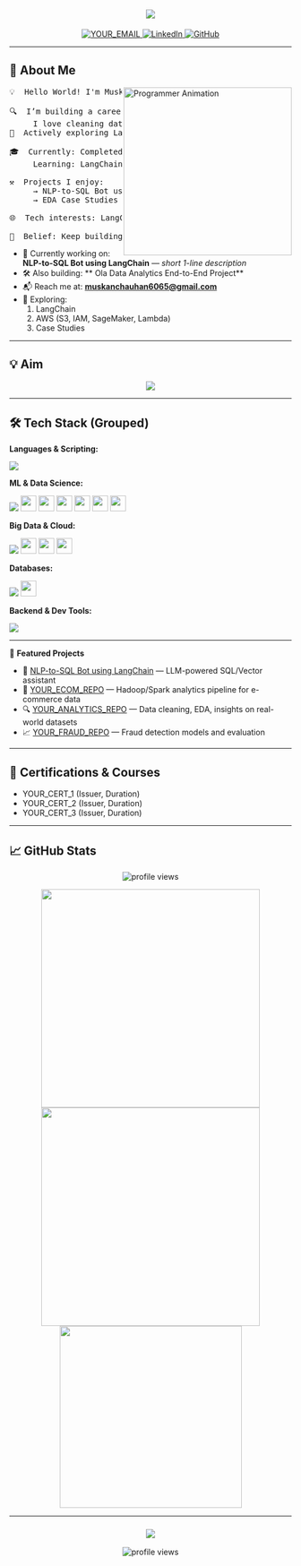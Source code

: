 <h1 align="center">
  <img src="https://readme-typing-svg.herokuapp.com/?font=Fira+Code&size=32&pause=1000&center=true&vCenter=true&width=700&lines=Hi+there!+I'm+YOUR_NAME+%F0%9F%91%8B;AI+%2F+ML+Developer;LLM+%26+LangChain+Enthusiast;Data+Engineer+in+Progress"/>
</h1>

<p align="center">
  <a href="mailto:muskachauhan6065@gmail.com">
    <img src="https://img.shields.io/badge/Gmail-DB4437?style=for-the-badge&logo=gmail&logoColor=white" alt="YOUR_EMAIL" />
  </a>
  <a href="https://www.linkedin.com/in/muskanchauhan6065" target="_blank">
    <img src="https://img.shields.io/badge/LinkedIn-0A66C2?style=for-the-badge&logo=linkedin&logoColor=white" alt="LinkedIn" />
  </a>
  <a href="https://github.com/muskanchauhan1" target="_blank">
    <img src="https://img.shields.io/badge/GitHub-24292E?style=for-the-badge&logo=github&logoColor=white" alt="GitHub" />
  </a>
</p>

---

<h2>🚀 About Me</h2>

<img align="right" alt="Programmer Animation" width="300" src="https://media.giphy.com/media/qgQUggAC3Pfv687qPC/giphy.gif">

<pre>
💡  Hello World! I'm Muskan Chauhan

🔍  I’m building a career in the Data/AI domain.
     I love cleaning data and training ML models to solve real problems.
🔗  Actively exploring LangChain-based AI assistants and end-to-end data pipelines on cloud.

🎓  Currently: Completed PG in Big Data Analystics. (e.g., BTech CSE | Graduate | Working Professional)
     Learning: LangChain • LLMs • Big Data tools 

⚒️  Projects I enjoy:
     → NLP-to-SQL Bot using LangChain   → Personal Financial Advisor System
     → EDA Case Studies   → Ola Data Analytics End-to-End Project

🌐  Tech interests: LangChain · LLMs · SQL · Spark · Pandas · Streamlit · Flask

🧠  Belief: Keep building, keep breaking, and always keep learning.
</pre>

- 🔭 Currently working on: **NLP-to-SQL Bot using LangChain** — *short 1-line description*
- 🛠️ Also building: ** Ola Data Analytics End-to-End Project**
- 📬 Reach me at: **muskanchauhan6065@gmail.com**
- 🌱 Exploring:
  1. LangChain
  2. AWS (S3, IAM, SageMaker, Lambda)
  3. Case Studies

---

<h2>💡 Aim</h2>

<p align="center">
  <img src="https://readme-typing-svg.herokuapp.com/?font=Fira+Code&size=24&pause=2000&center=true&vCenter=true&width=800&lines=Learning+never+stops.;LLMs+for+real+impact.;Code.+Train.+Ship.+Repeat.;Big+Data.+Smart+Decisions."/>
</p>

---

<h2>🛠️ Tech Stack (Grouped)</h2>

**Languages & Scripting:**
<div>
  <img src="https://skillicons.dev/icons?i=python,java,html,css,javascript"/>
</div>

**ML & Data Science:**
<div>
  <img src="https://skillicons.dev/icons?i=jupyter"/>
  <img src="https://img.shields.io/badge/Pandas-150458?style=for-the-badge&logo=pandas&logoColor=white" height="28"/>
  <img src="https://img.shields.io/badge/Numpy-013243?style=for-the-badge&logo=numpy&logoColor=white" height="28"/>
  <img src="https://img.shields.io/badge/Scikit--Learn-F7931E?style=for-the-badge&logo=scikitlearn&logoColor=white" height="28"/>
  <img src="https://img.shields.io/badge/Matplotlib-11557c?style=for-the-badge&logo=matplotlib&logoColor=white" height="28"/>
  <img src="https://img.shields.io/badge/TensorFlow-FF6F00?style=for-the-badge&logo=tensorflow&logoColor=white" height="28"/>
  <img src="https://img.shields.io/badge/PyTorch-EE4C2C?style=for-the-badge&logo=pytorch&logoColor=white" height="28"/>
</div>

**Big Data & Cloud:**
<div>
  <img src="https://skillicons.dev/icons?i=aws,docker"/>
  <img src="https://img.shields.io/badge/Apache%20Spark-FDEE21?style=for-the-badge&logo=apachespark&logoColor=black" height="28"/>
  <img src="https://img.shields.io/badge/HDFS-FFA500?style=for-the-badge&logo=apache&logoColor=white" height="28"/>
  <img src="https://img.shields.io/badge/Hive-FFDC00?style=for-the-badge&logo=apachehive&logoColor=black" height="28"/>
</div>

**Databases:**
<div>
  <img src="https://skillicons.dev/icons?i=mysql,mongodb,sqlite"/>
  <img src="https://img.shields.io/badge/Cassandra-1287B1?style=for-the-badge&logo=apachecassandra&logoColor=white" height="28"/>
</div>

**Backend & Dev Tools:**
<div>
  <img src="https://skillicons.dev/icons?i=flask,fastapi,git,github,vscode,postman,linux"/>
</div>

---

📂 **Featured Projects**

<!-- Replace with your own repos and one-liners -->
- 💬 [ NLP-to-SQL Bot using LangChain]([YOUR_SQL_CHATBOT_LINK](https://github.com/muskanchauhan1/NLP-to-SQL-Bot-using-LangChain)) — LLM-powered SQL/Vector assistant  
- 🛒 [YOUR_ECOM_REPO](YOUR_ECOM_LINK) — Hadoop/Spark analytics pipeline for e-commerce data  
- 🔍 [YOUR_ANALYTICS_REPO](YOUR_ANALYTICS_LINK) — Data cleaning, EDA, insights on real-world datasets  
- 📈 [YOUR_FRAUD_REPO](YOUR_FRAUD_LINK) — Fraud detection models and evaluation  

---

<h2>📜 Certifications & Courses</h2>

- YOUR_CERT_1 (Issuer, Duration)
- YOUR_CERT_2 (Issuer, Duration)
- YOUR_CERT_3 (Issuer, Duration)

---

<h2>📈 GitHub Stats</h2>

<p align="center">
  <img src="https://komarev.com/ghpvc/?username=YOUR_GITHUB_USERNAME&label=Profile+Views&color=0e75b6&style=flat" alt="profile views"/>
</p>

<div align="center">
  <img width=390 src="https://streak-stats.demolab.com?user=YOUR_GITHUB_USERNAME&theme=tokyonight&hide_border=true" />
  <img width=390 src="https://github-readme-stats.vercel.app/api?username=YOUR_GITHUB_USERNAME&show_icons=true&theme=tokyonight&hide_border=true" />
</div>
<div align="center">
  <img width=325 src="https://github-readme-stats.vercel.app/api/top-langs/?username=YOUR_GITHUB_USERNAME&layout=compact&theme=tokyonight&hide_border=true" />
</div>

---

<h3 align="center">
  <img src="https://readme-typing-svg.herokuapp.com/?font=Righteous&size=25&center=true&vCenter=true&width=500&height=70&duration=4000&lines=Thanks+for+stopping+by!+%e2%9c%8c%ef%b8%8f;+Let's+connect+on+LinkedIn!">
</h3>

<p align="center">
  <img src="https://komarev.com/ghpvc/?username=YOUR_GITHUB_USERNAME&label=Profile+Views&color=0e75b6&style=flat" alt="profile views"/>
</p>

